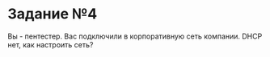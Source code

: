 # Задание №4
Вы  - пентестер. Вас подключили в корпоративную сеть компании. DHCP нет, как настроить сеть?